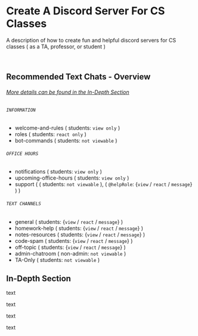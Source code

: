 # Create A Discord Server For CS Classes
A description of how to create fun and helpful discord servers for CS classes ( as a TA, professor, or student )

<br>

## Recommended Text Chats - Overview
###### [More details can be found in the In-Depth Section](#In-Depth-Section)

###### `INFORMATION`
* welcome-and-rules ( students: `view only` )
* roles ( students: `react only` )
* bot-commands ( students: `not viewable` )

  
###### `OFFICE HOURS`
* notifications ( students: `view only` )
* upcoming-office-hours ( students: `view only` )
* support ( ( students: `not viewable` ), ( `@helpRole`: {`view` / `react` / `message`} ) )

  
###### `TEXT CHANNELS`
* general ( students: {`view` / `react` / `message`} )
* homework-help ( students: {`view` / `react` / `message`} )
* notes-resources ( students: {`view` / `react` / `message`} )
* code-spam ( students: {`view` / `react` / `message`} )
* off-topic ( students: {`view` / `react` / `message`} )
* admin-chatroom ( non-admin: `not viewable` )
* TA-Only ( students: `not viewable` )

<be>

## In-Depth Section
text


text


text


text
